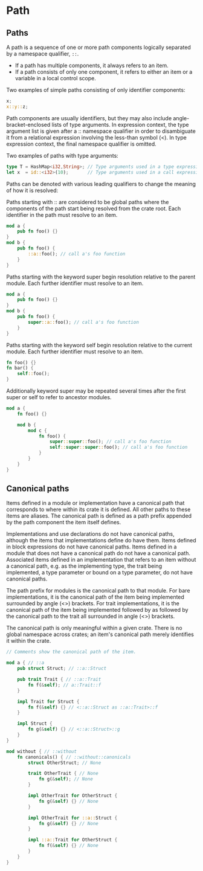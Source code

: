 # Path



## Paths
A path is a sequence of one or more path components logically separated by a namespace qualifier, `::`.
- If a path has multiple components, it always refers to an item.
- If a path consists of only one component, it refers to either an item or a variable in a local control scope.


Two examples of simple paths consisting of only identifier components:

```rust
x;
x::y::z;
```

Path components are usually identifiers, but they may also include angle-bracket-enclosed lists of type arguments. In expression context, the type argument list is given after a :: namespace qualifier in order to disambiguate it from a relational expression involving the less-than symbol (<). In type expression context, the final namespace qualifier is omitted.

Two examples of paths with type arguments:

```rust
type T = HashMap<i32,String>; // Type arguments used in a type expression
let x  = id::<i32>(10);       // Type arguments used in a call expression
```

Paths can be denoted with various leading qualifiers to change the meaning of how it is resolved:

Paths starting with :: are considered to be global paths where the components of the path start being resolved from the crate root. Each identifier in the path must resolve to an item.

```rust
mod a {
    pub fn foo() {}
}
mod b {
    pub fn foo() {
        ::a::foo(); // call a's foo function
    }
}
```

Paths starting with the keyword super begin resolution relative to the parent module. Each further identifier must resolve to an item.

```rust
mod a {
    pub fn foo() {}
}
mod b {
    pub fn foo() {
        super::a::foo(); // call a's foo function
    }
}
```

Paths starting with the keyword self begin resolution relative to the current module. Each further identifier must resolve to an item.

```rust
fn foo() {}
fn bar() {
    self::foo();
}
```

Additionally keyword super may be repeated several times after the first super or self to refer to ancestor modules.

```rust
mod a {
    fn foo() {}

    mod b {
        mod c {
            fn foo() {
                super::super::foo(); // call a's foo function
                self::super::super::foo(); // call a's foo function
            }
        }
    }
}
```


## Canonical paths
Items defined in a module or implementation have a canonical path that corresponds to where within its crate it is defined. All other paths to these items are aliases. The canonical path is defined as a path prefix appended by the path component the item itself defines.

Implementations and use declarations do not have canonical paths, although the items that implementations define do have them. Items defined in block expressions do not have canonical paths. Items defined in a module that does not have a canonical path do not have a canonical path. Associated items defined in an implementation that refers to an item without a canonical path, e.g. as the implementing type, the trait being implemented, a type parameter or bound on a type parameter, do not have canonical paths.

The path prefix for modules is the canonical path to that module. For bare implementations, it is the canonical path of the item being implemented surrounded by angle (<>) brackets. For trait implementations, it is the canonical path of the item being implemented followed by as followed by the canonical path to the trait all surrounded in angle (<>) brackets.

The canonical path is only meaningful within a given crate. There is no global namespace across crates; an item's canonical path merely identifies it within the crate.

```rust
// Comments show the canonical path of the item.

mod a { // ::a
    pub struct Struct; // ::a::Struct

    pub trait Trait { // ::a::Trait
        fn f(&self); // a::Trait::f
    }

    impl Trait for Struct {
        fn f(&self) {} // <::a::Struct as ::a::Trait>::f
    }

    impl Struct {
        fn g(&self) {} // <::a::Struct>::g
    }
}

mod without { // ::without
    fn canonicals() { // ::without::canonicals
        struct OtherStruct; // None

        trait OtherTrait { // None
            fn g(&self); // None
        }

        impl OtherTrait for OtherStruct {
            fn g(&self) {} // None
        }

        impl OtherTrait for ::a::Struct {
            fn g(&self) {} // None
        }

        impl ::a::Trait for OtherStruct {
            fn f(&self) {} // None
        }
    }
}
```
